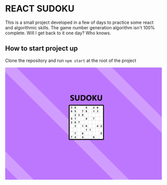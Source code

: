 # REACT SUDOKU

This is a small project developed in a few of days to practice some react and algorithmic skills. The game number generation algorithm isn't 100% complete. Will I get back to it one day? Who knows.

## How to start project up

Clone the repository and run `npm start` at the root of the project

![A Sudoku game made with React](sudoku.PNG)

